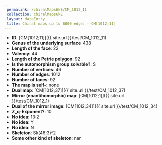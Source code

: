 ```yaml
--- 
 permalink: /chiralMaps6kE/CM_1012_11 
 collection: chiralMaps6kE
 layout: dataEntry
 title: Chiral maps up to 6000 edges - CM[1012;11]
---
```


- **ID**: [CM[1012;11]]({{ site.url }}/test/CM_1012_11)
- **Genus of the underlying surface**: 438
- **Length of the face**: 22
- **Valency**: 44
- **Length of the Petrie polygon**: 92
- **Is the automorphism group solvable?**: S
- **Number of vertices**: 46
- **Number of edges**: 1012
- **Number of faces**: 92
- **The map is self-**: none
- **Dual map**: [CM[1012;37]]({{ site.url }}/test/CM_1012_37)
- **Mirror (enantihomorphic) map**: [CM[1012;1]]({{ site.url }}/test/CM_1012_1)
- **Dual of the mirror image**: [CM[1012;34]]({{ site.url }}/test/CM_1012_34)
- **Z_q-Exponent?**: 10
- **No idea**:  13:2
- **No idea**: Y
- **No idea**: N
- **Skeleton**: Sk(46;3)^2
- **Some other kind of skeleton**: nan
